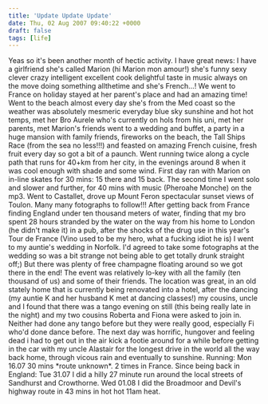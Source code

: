 ```yaml
---
title: 'Update Update Update'
date: Thu, 02 Aug 2007 09:40:22 +0000
draft: false
tags: [life]
---
```


Yeas so it's been another month of hectic activity. I have great news: I have a girlfriend she's called Marion (hi Marion mon amour!) she's funny sexy clever crazy intelligent excellent cook delightful taste in music always on the move doing something allthetime and she's French...! We went to France on holiday stayed at her parent's place and had an amazing time! Went to the beach almost every day she's from the Med coast so the weather was absolutely mesmeric everyday blue sky sunshine and hot hot temps, met her Bro Aurele who's currently on hols from his uni, met her parents, met Marion's friends went to a wedding and buffet, a party in a huge mansion with family friends, fireworks on the beach, the Tall Ships Race (from the sea no less!!!) and feasted on amazing French cuisine, fresh fruit every day so got a bit of a paunch. Went running twice along a cycle path that runs for 40+km from her city, in the evenings around 8 when it was cool enough with shade and some wind. First day ran with Marion on in-line skates for 30 mins: 15 there and 15 back. The second time I went solo and slower and further, for 40 mins with music (Pheroahe Monche) on the mp3. Went to Castallet, drove up Mount Feron spectacular sunset views of Toulon. Many many fotographs to follow!!! After getting back from France finding England under ten thousand meters of water, finding that my bro spent 28 hours stranded by the water on the way from his home to London (he didn't make it) in a pub, after the shocks of the drug use in this year's Tour de France (Vino used to be my hero, what a fucking idiot he is) I went to my auntie's wedding in Norfolk. I'd agreed to take some fotographs at the wedding so was a bit strange not being able to get totally drunk straight off;) But there was plenty of free champagne floating around so we got there in the end! The event was relatively lo-key with all the family (ten thousand of us) and some of their friends. The location was great, in an old stately home that is currently being renovated into a hotel, after the dancing (my auntie K and her husband K met at dancing classes!) my cousins, uncle and I found that there was a tango evening on still (this being really late in the night) and my two cousins Roberta and Fiona were asked to join in. Neither had done any tango before but they were really good, especially Fi who'd done dance before. The next day was horrific, hungover and feeling dead i had to get out in the air kick a footie around for a while before getting in the car with my uncle Alastair for the longest drive in the world all the way back home, through vicous rain and eventually to sunshine. Running: Mon 16.07 30 mins \*route unknown\*. 2 times in France. Since being back in England: Tue 31.07 I did a hilly 27 minute run around the local streets of Sandhurst and Crowthorne. Wed 01.08 I did the Broadmoor and Devil's highway route in 43 mins in hot hot 11am heat.